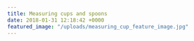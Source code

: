 ```yaml
---
title: Measuring cups and spoons
date: 2018-01-31 12:18:42 +0000
featured_image: "/uploads/measuring_cup_feature_image.jpg"
---
```

